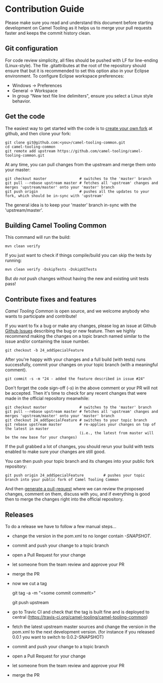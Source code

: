 # Contribution Guide

Please make sure you read and understand this document before starting development on Camel Tooling as it helps us to merge your pull requests faster and keeps the commit history clean.

## Git configuration

For code review simplicity, all files should be pushed with LF for line-ending (Linux-style).
The file .gitattributes at the root of the repository should ensure that but it is recommended to set this option also in your Eclipse environment.
To configure Eclipse workspace preferences:

- Windows -> Preferences
- General -> Workspace
- In group "New text file line delimiters", ensure you select a Linux style behavior.

## Get the code

The easiest way to get started with the code is to [create your own fork](http://help.github.com/forking/) at github, and then clone your fork:

    git clone git@github.com:<you>/camel-tooling-common.git
    cd camel-tooling-common
    git remote add upstream https://github.com/camel-tooling/camel-tooling-common.git

At any time, you can pull changes from the upstream and merge them onto your master:

    git checkout master               # switches to the 'master' branch
    git pull --rebase upstream master # fetches all 'upstream' changes and merges 'upstream/master' onto your 'master' branch
    git push origin                   # pushes all the updates to your fork, which should be in-sync with 'upstream'

The general idea is to keep your 'master' branch in-sync with the 'upstream/master'.

## Building Camel Tooling Common

This command will run the build:

    mvn clean verify

If you just want to check if things compile/build you can skip the tests by running:

    mvn clean verify -DskipTests -DskipUITests

But *do not* push changes without having the new and existing unit tests pass!

## Contribute fixes and features

_Camel Tooling Common_ is open source, and we welcome anybody who wants to participate and contribute!

If you want to fix a bug or make any changes, please log an issue at Github [Github Issues](https://github.com/camel-tooling/camel-tooling-common/issues) describing the bug or new feature. Then we highly recommend making the changes on a topic branch named similar to the issue and/or containing the issue number. 

    git checkout -b 24_addSpecialFeature

After you're happy with your changes and a full build (with tests) runs successfully, commit your changes on your topic branch (with a meaningful comment).

    git commit -s -m "24 - added the feature described in issue #24"

Don't forget the code sign-off (_-s_) in the above comment or your PR will not be accepted.
Then it's time to check for any recent changes that were made in the official repository meanwhile:

    git checkout master               # switches to the 'master' branch
    git pull --rebase upstream master # fetches all 'upstream' changes and merges 'upstream/master' onto your 'master' branch
    git checkout 24_addSpecialFeature # switches to your topic branch
    git rebase upstream master        # re-applies your changes on top of the latest in master
                                      (i.e., the latest from master will be the new base for your changes)

If the pull grabbed a lot of changes, you should rerun your build with tests enabled to make sure your changes are still good.

You can then push your topic branch and its changes into your public fork repository:

    git push origin 24_addSpecialFeature         # pushes your topic branch into your public fork of Camel Tooling Common

And then [generate a pull-request](http://help.github.com/pull-requests/) where we can review the proposed changes, comment on them, discuss with you, and if everything is good then to merge the changes right into the official repository.


## Releases

To do a release we have to follow a few manual steps...

- change the version in the pom.xml to no longer contain _-SNAPSHOT_. 
- commit and push your change to a topic branch
- open a Pull Request for your change
- let someone from the team review and approve your PR
- merge the PR

- now we cut a tag


    git tag -a <version> -m "<some commit commeńt>"
    
    git push upstream <version>


- go to Travic CI and check that the tag is built fine and is deployed to central (https://travis-ci.org/camel-tooling/camel-tooling-common)

- fetch the latest upstream master sources and change the version in the pom.xml to the next development version. (for instance if you released 0.0.1 you want to switch to 0.0.2-SNAPSHOT)
- commit and push your change to a topic branch
- open a Pull Request for your change
- let someone from the team review and approve your PR
- merge the PR

